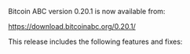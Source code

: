 Bitcoin ABC version 0.20.1 is now available from:

  <https://download.bitcoinabc.org/0.20.1/>

This release includes the following features and fixes:
